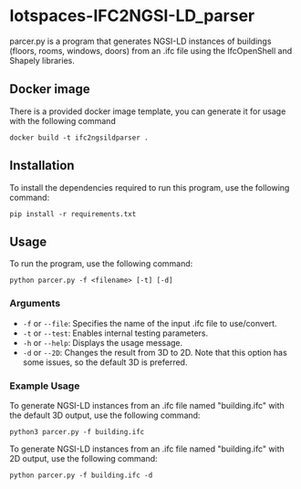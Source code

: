 # Iotspaces-IFC2NGSI-LD_parser

parcer.py is a program that generates NGSI-LD instances of buildings (floors, rooms, windows, doors) from an .ifc file using the IfcOpenShell and Shapely libraries.


## Docker image

There is a provided docker image template, you can generate it for usage with the following command

```
docker build -t ifc2ngsildparser .
```

## Installation

To install the dependencies required to run this program, use the following command:

```
pip install -r requirements.txt
```


## Usage

To run the program, use the following command:

```
python parcer.py -f <filename> [-t] [-d]
```
### Arguments

* `-f` or `--file`: Specifies the name of the input .ifc file to use/convert.
* `-t` or `--test`: Enables internal testing parameters.
* `-h` or `--help`: Displays the usage message.
* `-d` or `--2D`: Changes the result from 3D to 2D. Note that this option has some issues, so the default 3D is preferred.

### Example Usage

To generate NGSI-LD instances from an .ifc file named "building.ifc" with the default 3D output, use the following command:

```
python3 parcer.py -f building.ifc
```

To generate NGSI-LD instances from an .ifc file named "building.ifc" with 2D output, use the following command:

```
python parcer.py -f building.ifc -d
```
